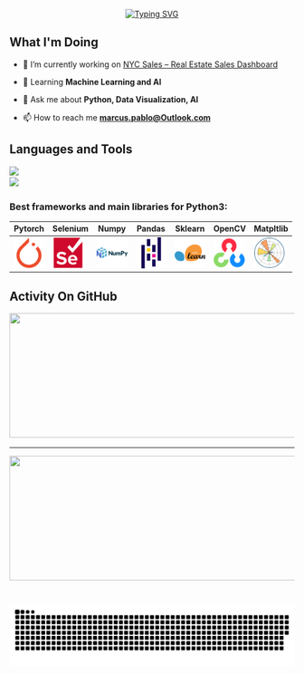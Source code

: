 
<p align="center">
<a href="https://git.io/typing-svg"><img src="https://readme-typing-svg.demolab.com?font=Fira+Code&size=25&pause=1000&center=true&random=false&width=435&lines=Hello+there%2C+I'm+Marcus;Software+Engineer;Data+Science++%26+IA+student" alt="Typing SVG" /></a>
</p>

## What I'm Doing

- 🔭 I’m currently working on [NYC Sales – Real Estate Sales Dashboard](https://github.com/MarcusRTM/NYC-Sales-Real-Estate-Sales-Dashboard)

- 🌱 Learning **Machine Learning and AI**

- 💬 Ask me about **Python, Data Visualization, AI**

- 📫 How to reach me **marcus.pablo@Outlook.com**

## Languages and Tools

<p align="left"><a href="https://github.com/MarcusRTM"><img src="https://skillicons.dev/icons?i=python,c,java,css,html,js"> </a> <br>
  <a href="https://github.com/MarcusRTM"><img src="https://skillicons.dev/icons?i=vscode,github,mongodb,docker,mysql,postgresql"> </a>
</p>

### Best frameworks and main libraries for Python3:

| Pytorch | Selenium | Numpy | Pandas | Sklearn | OpenCV | Matpltlib |
|----------|----------|----------|----------|----------|----------|----------|
|  <img src="https://github.com/devicons/devicon/blob/master/icons/pytorch/pytorch-original.svg" title="Pytorch"  alt="Pytorch" width="55" height="55"/>|  <img src="https://github.com/devicons/devicon/blob/master/icons/selenium/selenium-original.svg" title="Selenium"  alt="Selenium" width="55" height="55"/>|  <img src="https://github.com/devicons/devicon/blob/master/icons/numpy/numpy-original-wordmark.svg" title="Numpy" alt="Numpy" width="55" height="55"/>|  <img src="https://github.com/devicons/devicon/blob/master/icons/pandas/pandas-original.svg" title="Pandas" alt="Pandas" width="55" height="55"/>|  <img src="https://github.com/devicons/devicon/blob/master/icons/scikitlearn/scikitlearn-original.svg" title="sklearn" alt="sklearn" width="55" height="55"/>| <img src="https://github.com/devicons/devicon/blob/master/icons/opencv/opencv-original.svg" title="mpl" alt="mpl" width="55" height="55"/>| <img src="https://github.com/devicons/devicon/blob/master/icons/matplotlib/matplotlib-original.svg" title="plotly" alt="pltly" width="55" height="55"/> |

## Activity On GitHub



  
<p align="center">
  <img width="800" height="220" src="https://streak-stats.demolab.com?user=MarcusRTM&theme=highcontrast&hide_border=true&border_radius=5&card_width=800">
</p>


---




<p align="center">

  <img width="800" height="220" src="https://github-readme-stats.vercel.app/api/top-langs/?username=MarcusRTM&size_weight=0.0005&count_weight=0.3&layout=compact&theme=vision-friendly-dark&card_width=600">
</p>
 

#

<picture align="center">
  <source media="(prefers-color-scheme: dark)" srcset="https://raw.githubusercontent.com/MarcusRTM/MarcusRTM/output/github-contribution-grid-snake-dark.svg">
  <source media="(prefers-color-scheme: light)" srcset="https://raw.githubusercontent.com/MarcusRTM/MarcusRTM/output/github-contribution-grid-snake-dark.svg">
  <img align="center" alt="github contribution grid snake animation" src="https://raw.githubusercontent.com/MarcusRTM/MarcusRTM/output/github-contribution-grid-snake.svg">
</picture>
<!--
**MarcusRTM/MarcusRTM** is a ✨ _special_ ✨ repository because its `README.md` (this file) appears on your GitHub profile.

Here are some ideas to get you started:

- 🔭 I’m currently working on ...
- 🌱 I’m currently learning ...
- 👯 I’m looking to collaborate on ...
- 🤔 I’m looking for help with ...
- 💬 Ask me about ...
- 📫 How to reach me: ...
- 😄 Pronouns: ...
- ⚡ Fun fact: ...
-->
